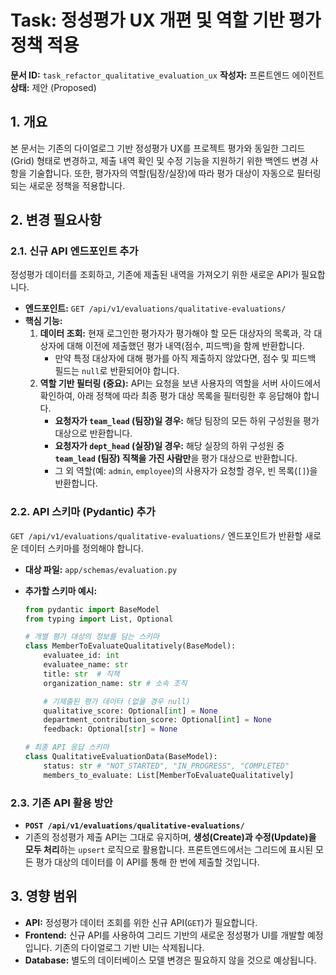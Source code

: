 # Task: 정성평가 UX 개편 및 역할 기반 평가 정책 적용

**문서 ID:** `task_refactor_qualitative_evaluation_ux`
**작성자:** 프론트엔드 에이전트
**상태:** 제안 (Proposed)

## 1. 개요

본 문서는 기존의 다이얼로그 기반 정성평가 UX를 프로젝트 평가와 동일한 그리드(Grid) 형태로 변경하고, 제출 내역 확인 및 수정 기능을 지원하기 위한 백엔드 변경 사항을 기술합니다. 또한, 평가자의 역할(팀장/실장)에 따라 평가 대상이 자동으로 필터링되는 새로운 정책을 적용합니다.

## 2. 변경 필요사항

### 2.1. 신규 API 엔드포인트 추가

정성평가 데이터를 조회하고, 기존에 제출된 내역을 가져오기 위한 새로운 API가 필요합니다.

- **엔드포인트:** `GET /api/v1/evaluations/qualitative-evaluations/`
- **핵심 기능:**
    1.  **데이터 조회:** 현재 로그인한 평가자가 평가해야 할 모든 대상자의 목록과, 각 대상자에 대해 이전에 제출했던 평가 내역(점수, 피드백)을 함께 반환합니다.
        - 만약 특정 대상자에 대해 평가를 아직 제출하지 않았다면, 점수 및 피드백 필드는 `null`로 반환되어야 합니다.
    2.  **역할 기반 필터링 (중요):** API는 요청을 보낸 사용자의 역할을 서버 사이드에서 확인하여, 아래 정책에 따라 최종 평가 대상 목록을 필터링한 후 응답해야 합니다.
        - **요청자가 `team_lead` (팀장)일 경우:** 해당 팀장의 모든 하위 구성원을 평가 대상으로 반환합니다.
        - **요청자가 `dept_head` (실장)일 경우:** 해당 실장의 하위 구성원 중 **`team_lead` (팀장) 직책을 가진 사람만**을 평가 대상으로 반환합니다.
        - 그 외 역할(예: `admin`, `employee`)의 사용자가 요청할 경우, 빈 목록(`[]`)을 반환합니다.

### 2.2. API 스키마 (Pydantic) 추가

`GET /api/v1/evaluations/qualitative-evaluations/` 엔드포인트가 반환할 새로운 데이터 스키마를 정의해야 합니다.

- **대상 파일:** `app/schemas/evaluation.py`
- **추가할 스키마 예시:**

  ```python
  from pydantic import BaseModel
  from typing import List, Optional
  
  # 개별 평가 대상의 정보를 담는 스키마
  class MemberToEvaluateQualitatively(BaseModel):
      evaluatee_id: int
      evaluatee_name: str
      title: str  # 직책
      organization_name: str # 소속 조직
  
      # 기제출된 평가 데이터 (없을 경우 null)
      qualitative_score: Optional[int] = None
      department_contribution_score: Optional[int] = None
      feedback: Optional[str] = None
  
  # 최종 API 응답 스키마
  class QualitativeEvaluationData(BaseModel):
      status: str # "NOT_STARTED", "IN_PROGRESS", "COMPLETED"
      members_to_evaluate: List[MemberToEvaluateQualitatively]
  ```

### 2.3. 기존 API 활용 방안

- **`POST /api/v1/evaluations/qualitative-evaluations/`**
- 기존의 정성평가 제출 API는 그대로 유지하며, **생성(Create)과 수정(Update)을 모두 처리**하는 `upsert` 로직으로 활용합니다. 프론트엔드에서는 그리드에 표시된 모든 평가 대상의 데이터를 이 API를 통해 한 번에 제출할 것입니다.

## 3. 영향 범위

- **API:** 정성평가 데이터 조회를 위한 신규 API(`GET`)가 필요합니다.
- **Frontend:** 신규 API를 사용하여 그리드 기반의 새로운 정성평가 UI를 개발할 예정입니다. 기존의 다이얼로그 기반 UI는 삭제됩니다.
- **Database:** 별도의 데이터베이스 모델 변경은 필요하지 않을 것으로 예상됩니다.
